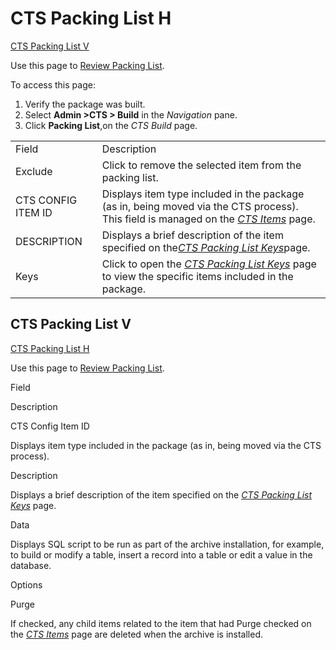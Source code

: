 # CTS Packing List H

[CTS Packing List V](#CTS_Packing_List_V)

<div class="use">

Use this page to [Review Packing
List](../Use_Cases/Review_Packing_List_to_Exclude_Specific_Items.htm).

</div>

To access this page:

1.  Verify the package was built.
2.  Select **Admin \>CTS \> Build** in the *Navigation* pane.
3.  Click **Packing List**,on the *CTS Build*
page.

|                    |                                                                                                                                                           |
| ------------------ | --------------------------------------------------------------------------------------------------------------------------------------------------------- |
| Field              | Description                                                                                                                                               |
| Exclude            | Click to remove the selected item from the packing list.                                                                                                  |
| CTS CONFIG ITEM ID | Displays item type included in the package (as in, being moved via the CTS process). This field is managed on the [*CTS Items*](CTS_Items_H.htm) page.    |
| DESCRIPTION        | Displays a brief description of the item specified on the<span style="font-style: italic;">[CTS Packing List Keys](CTS_Packing_List_Keys.htm)</span>page. |
| Keys               | Click to open the *[CTS Packing List Keys](CTS_Packing_List_Keys.htm)* page to view the specific items included in the package.                           |

## <span id="CTS_Packing_List_V"></span>CTS Packing List V

[CTS Packing List H](CTS_Packing_List_H.htm)

<div class="use">

Use this page to [Review Packing
List](../Use_Cases/Review_Packing_List_to_Exclude_Specific_Items.htm).

</div>

Field

Description

CTS Config Item ID

Displays item type included in the package (as in, being moved via the
CTS process).

Description

Displays a brief description of the item specified on the
<span style="font-style: italic;">[CTS Packing List
Keys](CTS_Packing_List_Keys.htm)</span> page.

Data

Displays SQL script to be run as part of the archive installation, for
example, to build or modify a table, insert a record into a table or
edit a value in the database.

Options

Purge

If checked, any child items related to the item that had Purge checked
on the <span style="font-style: italic;">[CTS
Items](CTS_Items_H.htm)</span> page are deleted when the archive is
installed.
